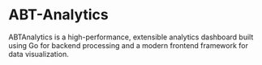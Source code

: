 # ABT-Analytics
ABTAnalytics is a high-performance, extensible analytics dashboard built using Go for backend processing and a modern frontend framework for data visualization. 
